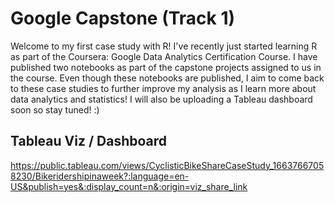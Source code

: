 # Google Capstone (Track 1)

Welcome to my first case study with R! I've recently just started learning R as part of the Coursera: Google Data Analytics Certification Course. I have published
two notebooks as part of the capstone projects assigned to us in the course. Even though these notebooks are published, I aim to come back to these case studies to
further improve my analysis as I learn more about data analytics and statistics! I will also be uploading a Tableau dashboard soon so stay tuned! :)

## Tableau Viz / Dashboard
https://public.tableau.com/views/CyclisticBikeShareCaseStudy_16637667058230/Bikeridershipinaweek?:language=en-US&publish=yes&:display_count=n&:origin=viz_share_link
